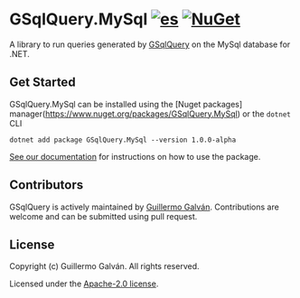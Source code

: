 # GSqlQuery.MySql [![es](https://img.shields.io/badge/lang-es-red.svg)](./README.es.md) [![NuGet](https://img.shields.io/nuget/v/GSqlQuery.MySql.svg)](https://www.nuget.org/packages/GSqlQuery.MySql)

A library to run queries generated by [GSqlQuery](https://github.com/guillermo-galvan/GSqlQuery) on the MySql database for .NET.

## Get Started

GSqlQuery.MySql can be installed using the [Nuget packages] manager(https://www.nuget.org/packages/GSqlQuery.MySql) or the `dotnet` CLI

```shell
dotnet add package GSqlQuery.MySql --version 1.0.0-alpha
```
[See our documentation](./docs/en/Config.md) for instructions on how to use the package.

## Contributors

GSqlQuery is actively maintained by [Guillermo Galván](https://github.com/guillermo-galvan). Contributions are welcome and can be submitted using pull request.

## License
Copyright (c) Guillermo Galván. All rights reserved.

Licensed under the [Apache-2.0 license](./LICENSE).